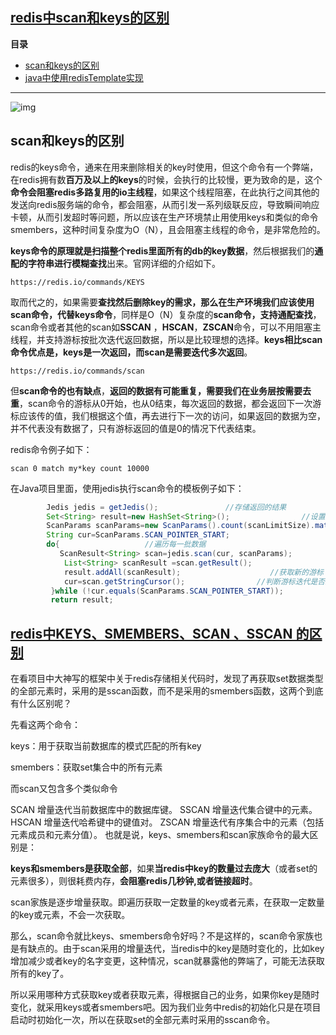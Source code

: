 

## [redis中scan和keys的区别](https://www.cnblogs.com/guanbin-529/p/12741638.html)

**目录**

- [scan和keys的区别](https://www.cnblogs.com/guanbin-529/p/12741638.html#_label0)
- [java中使用redisTemplate实现](https://www.cnblogs.com/guanbin-529/p/12741638.html#_label1)

 

------

![img](D:\学习\面试资料\java-interview\redis\images\1089423-20200420235333775-187454879.png)

 

## scan和keys的区别

​		redis的keys命令，通来在用来删除相关的key时使用，但这个命令有一个弊端，在redis拥有数**百万及以上的keys**的时候，会执行的比较慢，更为致命的是，这个**命令会阻塞redis多路复用的io主线程**，如果这个线程阻塞，在此执行之间其他的发送向redis服务端的命令，都会阻塞，从而引发一系列级联反应，导致瞬间响应卡顿，从而引发超时等问题，所以应该在生产环境禁止用使用keys和类似的命令smembers，这种时间复杂度为O（N），且会阻塞主线程的命令，是非常危险的。

**keys命令的原理就是扫描整个redis里面所有的db的key数据**，然后根据我们的**通配的字符串进行模糊查找**出来。官网详细的介绍如下。

```http
https://redis.io/commands/KEYS
```

取而代之的，如果需要**查找然后删除key的需求，那么在生产环境我们应该使用scan命令，代替keys命令**，同样是O（N）复杂度的**scan命令，支持通配查找**，scan命令或者其他的scan如**SSCAN** ，**HSCAN**，**ZSCAN**命令，可以不用阻塞主线程，并支持游标按批次迭代返回数据，所以是比较理想的选择。**keys相比scan命令优点是，keys是一次返回，而scan是需要迭代多次返回**。

```http
https://redis.io/commands/scan
```

但**scan命令的也有缺点**，**返回的数据有可能重复，需要我们在业务层按需要去重**，scan命令的游标从0开始，也从0结束，每次返回的数据，都会返回下一次游标应该传的值，我们根据这个值，再去进行下一次的访问，如果返回的数据为空，并不代表没有数据了，只有游标返回的值是0的情况下代表结束。

redis命令例子如下：

```shell
scan 0 match my*key count 10000
```

在Java项目里面，使用jedis执行scan命令的模板例子如下：

~~~java
		Jedis jedis = getJedis();               //存储返回的结果                
        Set<String> result=new HashSet<String>();                //设置查询的参数                
        ScanParams scanParams=new ScanParams().count(scanLimitSize).match(pattern);            //游标的开始                
        String cur=ScanParams.SCAN_POINTER_START;                
        do{                   //遍历每一批数据                    
           ScanResult<String> scan=jedis.scan(cur, scanParams);                    //得到结果返回
            List<String> scanResult =scan.getResult();                    
            result.addAll(scanResult);                    //获取新的游标                    
            cur=scan.getStringCursor();                //判断游标迭代是否结束                    
         }while (!cur.equals(ScanParams.SCAN_POINTER_START));                //返回结果                
         return result;
~~~

## [redis中KEYS、SMEMBERS、SCAN 、SSCAN 的区别](https://www.cnblogs.com/zhuyeshen/p/12496406.html)

​		在看项目中大神写的框架中关于redis存储相关代码时，发现了再获取set数据类型的全部元素时，采用的是sscan函数，而不是采用的smembers函数，这两个到底有什么区别呢？

先看这两个命令：

keys：用于获取当前数据库的模式匹配的所有key

smembers：获取set集合中的所有元素

而scan又包含多个类似命令

SCAN 增量迭代当前数据库中的数据库键。
SSCAN 增量迭代集合键中的元素。
HSCAN 增量迭代哈希键中的键值对。
ZSCAN 增量迭代有序集合中的元素（包括元素成员和元素分值）。
也就是说，keys、smembers和scan家族命令的最大区别是：

​     **keys和smembers是获取全部**，如果**当redis中key的数量过去庞大**（或者set的元素很多），则很耗费内存，**会阻塞redis几秒钟,或者链接超时**。

​     scan家族是逐步增量获取。即遍历获取一定数量的key或者元素，在获取一定数量的key或元素，不会一次获取。

那么，scan命令就比keys、smembers命令好吗？不是这样的，scan命令家族也是有缺点的。由于scan采用的增量迭代，当redis中的key是随时变化的，比如key增加减少或者key的名字变更，这种情况，scan就暴露他的弊端了，可能无法获取所有的key了。

所以采用哪种方式获取key或者获取元素，得根据自己的业务，如果你key是随时变化，就采用keys或者smembers吧。因为我们业务中redis的初始化只是在项目启动时初始化一次，所以在获取set的全部元素时采用的sscan命令。